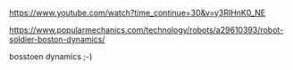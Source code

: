 ﻿
https://www.youtube.com/watch?time_continue=30&v=y3RIHnK0_NE

https://www.popularmechanics.com/technology/robots/a29610393/robot-soldier-boston-dynamics/

bosstoen dynamics ;-) 

